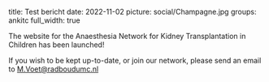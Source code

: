 title: Test bericht
date: 2022-11-02
picture: social/Champagne.jpg
groups: ankitc
full_width: true

The website for the Anaesthesia Network for Kidney Transplantation in Children has been launched!

If you wish to be kept up-to-date, or join our network, please send an email to M.Voet@radboudumc.nl
